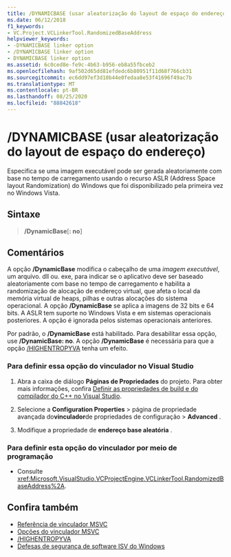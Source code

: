 ```yaml
---
title: /DYNAMICBASE (usar aleatorização do layout de espaço do endereço)
ms.date: 06/12/2018
f1_keywords:
- VC.Project.VCLinkerTool.RandomizedBaseAddress
helpviewer_keywords:
- -DYNAMICBASE linker option
- /DYNAMICBASE linker option
- DYNAMICBASE linker option
ms.assetid: 6c0ced8e-fe9c-4b63-b956-eb8a55fbceb2
ms.openlocfilehash: 9af502d65dd81efdedc6b80951f11d68f766cb31
ms.sourcegitcommit: ec6dd97ef3d10b44e0fedaa8e53f41696f49ac7b
ms.translationtype: MT
ms.contentlocale: pt-BR
ms.lasthandoff: 08/25/2020
ms.locfileid: "88842618"
---
```

# <a name="dynamicbase-use-address-space-layout-randomization"></a>/DYNAMICBASE (usar aleatorização do layout de espaço do endereço)

Especifica se uma imagem executável pode ser gerada aleatoriamente com base no tempo de carregamento usando o recurso ASLR (Address Space layout Randomization) do Windows que foi disponibilizado pela primeira vez no Windows Vista.

## <a name="syntax"></a>Sintaxe

> **/DynamicBase**[**: no**]

## <a name="remarks"></a>Comentários

A opção **/DynamicBase** modifica o cabeçalho de uma *imagem executável*, um arquivo. dll ou. exe, para indicar se o aplicativo deve ser baseado aleatoriamente com base no tempo de carregamento e habilita a randomização de alocação de endereço virtual, que afeta o local da memória virtual de heaps, pilhas e outras alocações do sistema operacional. A opção **/DynamicBase** se aplica a imagens de 32 bits e 64 bits. A ASLR tem suporte no Windows Vista e em sistemas operacionais posteriores. A opção é ignorada pelos sistemas operacionais anteriores.

Por padrão, o **/DynamicBase** está habilitado. Para desabilitar essa opção, use **/DynamicBase: no**. A opção **/DynamicBase** é necessária para que a opção [/HIGHENTROPYVA](highentropyva-support-64-bit-aslr.md) tenha um efeito.

### <a name="to-set-this-linker-option-in-visual-studio"></a>Para definir essa opção do vinculador no Visual Studio

1. Abra a caixa de diálogo **Páginas de Propriedades** do projeto. Para obter mais informações, confira [Definir as propriedades de build e do compilador do C++ no Visual Studio](../working-with-project-properties.md).

1. Selecione a **Configuration Properties**  >  página de propriedade avançada do**vinculador**de propriedades de configuração  >  **Advanced** .

1. Modifique a propriedade de **endereço base aleatória** .

### <a name="to-set-this-linker-option-programmatically"></a>Para definir esta opção do vinculador por meio de programação

- Consulte <xref:Microsoft.VisualStudio.VCProjectEngine.VCLinkerTool.RandomizedBaseAddress%2A>.

## <a name="see-also"></a>Confira também

- [Referência de vinculador MSVC](linking.md)
- [Opções do vinculador MSVC](linker-options.md)
- [/HIGHENTROPYVA](highentropyva-support-64-bit-aslr.md)
- [Defesas de segurança de software ISV do Windows](/previous-versions/bb430720(v=msdn.10))

